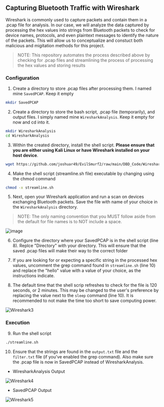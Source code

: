 ## Capturing Bluetooth Traffic with Wireshark

Wireshark is commonly used to capture packets and contain them in a .pcap file for analysis. In our case, we will analyze the data captured by processing the hex values  into strings from Bluetooth packets to check for device names, protocols, and even plaintext messages to identify the nature of the packets. This will allow us to conceptualize and constuct both malicious and migitation methods for this project.

> NOTE: This repository automates the process described above by checking for .pcap files and streamlining the process of processing the hex values and storing results

### Configuration 

1. Create a directory to store .pcap files after processing them. I named mine ```SavedPCAP```. Keep it empty
```bash
mkdir SavedPCAP
```
2. Create a directory to store the bash script, .pcap file (temporarily), and output files. I simply named mine ```WiresharkAnalysis```. Keep it empty for now and cd into it. 

```bash
mkdir WiresharkAnalysis
cd WiresharkAnalysis
```
3. Within the created directory, install the shell script. **Please ensure that you are either using Kali Linux or have Wireshark installed on your host device**.

```bash
wget https://github.com/joshuar49/EvilSmurf2/raw/main/DBD_Code/Wireshark/streamline.sh
```
4. Make the shell script (streamline.sh file) executable by changing using the chmod command

```bash
chmod -x streamline.sh
```
5. Next, open your Wireshark application and run a scan on devices exchanging Bluetooth packets. Save the file with name of your choice in the ```WiresharkAnalysis``` directory.

> NOTE: The only naming convention that you MUST follow aside from the default for file names is to NOT include a space. 

![image](https://user-images.githubusercontent.com/107435186/220528273-04fc0fc4-c550-4603-b3a2-ac919eb8e262.png)

6. Configure the directory where your SavedPCAP is in the shell script (line 8). Replce "Directory" with your directory. This will ensure that the saved .pcap files will make their way to the correct folder

7. If you are looking for or expecting a specific string in the processed hex values, uncomment the grep command found in ```streamline.sh``` (line 10) and replace the "hello" value with a value of your choice, as the instructions indicate.

8. The default time that the shell scrip refreshes to check for the file is 120 seconds, or 2 minutes. This may be changed to the user's preference by replacing the value next to the ```sleep``` command (line 10). It is recommended to not make the time too short to save computing power.

![Wireshark3](https://user-images.githubusercontent.com/107435186/222220746-f2e386bf-4ea3-49a8-99de-8a7cd9623a3c.PNG)

### Execution

9. Run the shell script

```bash
./streamline.sh
```

10. Ensure that the strings are found in the ```output.txt``` file and the ```filter.txt``` file (if you've enabled the grep command). Also make sure the .pcap file is now in SavedPCAP instead of WiresharkAnalysis.

- WiresharkAnalysis Output

![Wireshark4](https://user-images.githubusercontent.com/107435186/222220941-5d2817c8-499d-4902-b882-eb9e539f0799.PNG)

- SavedPCAP Output

![Wireshark5](https://user-images.githubusercontent.com/107435186/222221022-076961bc-2e33-402e-b2c6-4db629584ae5.PNG)


